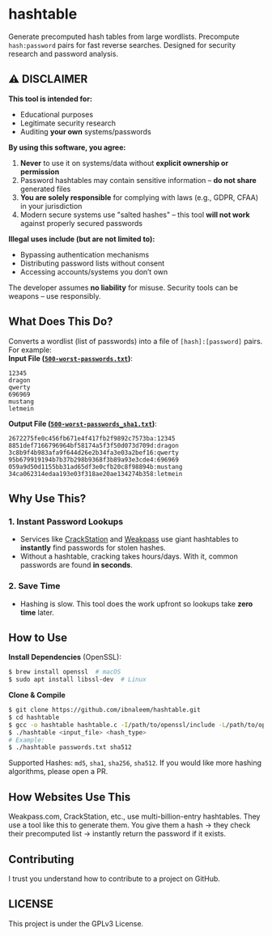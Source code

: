 # hashtable
Generate precomputed hash tables from large wordlists. Precompute `hash:password` pairs for fast reverse searches. Designed for security research and password analysis.

## ⚠️ DISCLAIMER  

**This tool is intended for:**
- Educational purposes 
- Legitimate security research  
- Auditing **your own** systems/passwords

**By using this software, you agree:**  
1. **Never** to use it on systems/data without **explicit ownership or permission**  
2. Password hashtables may contain sensitive information – **do not share** generated files  
3. **You are solely responsible** for complying with laws (e.g., GDPR, CFAA) in your jurisdiction  
4. Modern secure systems use "salted hashes" – this tool **will not work** against properly secured passwords  

**Illegal uses include (but are not limited to):**
- Bypassing authentication mechanisms 
- Distributing password lists without consent
- Accessing accounts/systems you don’t own  

The developer assumes **no liability** for misuse. Security tools can be weapons – use responsibly. 

## What Does This Do?
Converts a wordlist (list of passwords) into a file of `[hash]:[password]` pairs. For example:  
**Input File ([`500-worst-passwords.txt`](https://github.com/ibnaleem/hashtable/blob/main/examples/500-worst-passwords.txt))**:
```
12345
dragon
qwerty
696969
mustang
letmein
```
**Output File ([`500-worst-passwords_sha1.txt`](https://github.com/ibnaleem/hashtable/blob/main/examples/500-worst-passwords_sha1.txt))**:
```
2672275fe0c456fb671e4f417fb2f9892c7573ba:12345
8851def7166796964bf58174a5f3f50d073d709d:dragon
3c8b9f4b983afa9f644d26e2b34fa3e03a2bef16:qwerty
95b679919194b7b37b298b9368f3b89a93e3cde4:696969
059a9d50d1155bb31ad65df3e0cfb20c8f98894b:mustang
34ca062314edaa193e03f318ae20ae134274b358:letmein
```

## Why Use This?  
### 1. **Instant Password Lookups**  
   - Services like [CrackStation](https://crackstation.net/) and [Weakpass](https://weakpass.com) use giant hashtables to **instantly** find passwords for stolen hashes.  
   - Without a hashtable, cracking takes hours/days. With it, common passwords are found **in seconds**.

### 2. **Save Time**  
   - Hashing is slow. This tool does the work upfront so lookups take **zero time** later.

## How to Use  
**Install Dependencies** (OpenSSL):  
```bash
$ brew install openssl  # macOS
$ sudo apt install libssl-dev  # Linux
```
**Clone & Compile**
```bash
$ git clone https://github.com/ibnaleem/hashtable.git
$ cd hashtable
$ gcc -o hashtable hashtable.c -I/path/to/openssl/include -L/path/to/openssl/lib -lcrypto
$ ./hashtable <input_file> <hash_type>
# Example:
$ ./hashtable passwords.txt sha512 
```
Supported Hashes: `md5`, `sha1`, `sha256`, `sha512`. If you would like more hashing algorithms, please open a PR.
## How Websites Use This
Weakpass.com, CrackStation, etc., use multi-billion-entry hashtables. They use a tool like this to generate them.
You give them a hash → they check their precomputed list → instantly return the password if it exists.
## Contributing
I trust you understand how to contribute to a project on GitHub.
## LICENSE
This project is under the GPLv3 License.
